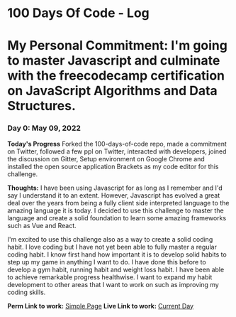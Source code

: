 # 100 Days Of Code - Log
# My Personal Commitment: I'm going to master Javascript and culminate with the freecodecamp certification on JavaScript Algorithms and Data Structures.


### Day 0: May 09, 2022

**Today's Progress**
Forked the 100-days-of-code repo, made a commitment on Twitter, followed a few ppl on Twitter, interacted with developers, joined the discussion on Gitter, Setup environment on Google Chrome and installed the open source application Brackets as my code editor for this challenge.

**Thoughts:**
I have been using Javascript for as long as I remember and I'd say I understand it to an extent. However, Javascript has evolved a great deal over the years from being a fully client side interpreted language to the amazing language it is today. I decided to use this challenge to master the language and create a solid foundation to learn some amazing frameworks such as Vue and React.

I'm excited to use this challenge also as a way to create a solid coding habit. I love coding but I have not yet been able to fully master a regular coding habit. I know first hand how important it is to develop solid habits to step up my game in anything I want to do. I have done this before to develop a gym habit, running habit and weight loss habit. I have been able to achieve remarkable progress healthwise. I want to expand my habit development to other areas that I want to work on such as improving my coding skills.


**Perm Link to work:** [Simple Page](https://github.com/MOZPIT/100-days-of-code/blob/Day_1/JSCodeLog/Day%201/index.html)
**Live Link to work:** [Current Day](https://mozpit.github.io/100-days-of-code/)

